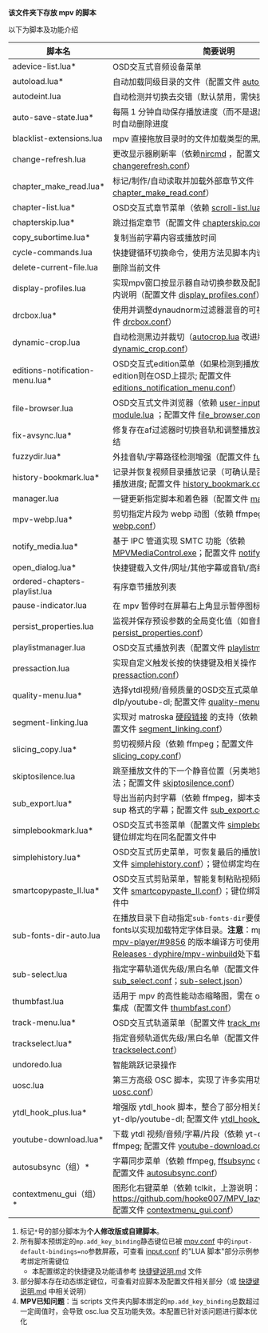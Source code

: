 **该文件夹下存放 mpv 的脚本**

以下为脚本及功能介绍

| 脚本名 | 简要说明 |
| --- | --- |
| adevice-list.lua* | OSD交互式音频设备菜单 |
| autoload.lua* | 自动加载同级目录的文件（配置文件 [autoload.conf](../script-opts/autoload.conf)） |
| autodeint.lua       | 自动检测并切换去交错（默认禁用，需快捷键启用） |
| auto-save-state.lua* | 每隔 1 分钟自动保存播放进度（而不是退出时），播放完毕时自动删除进度 |
| blacklist-extensions.lua         | mpv 直接拖放目录时的文件加载类型的黑/白名单 |
| change-refresh.lua   | 更改显示器刷新率（依赖[nircmd](https://www.nirsoft.net/utils/nircmd.html) ，配置文件 [changerefresh.conf](../script-opts/changerefresh.conf)） |
| chapter_make_read.lua* | 标记/制作/自动读取并加载外部章节文件（配置文件 [chapter_make_read.conf](../script-opts/chapter_make_read.conf)） |
| chapter-list.lua* | OSD交互式章节菜单（依赖 [scroll-list.lua](../script-modules/scroll-list.lua)） |
| chapterskip.lua* | 跳过指定章节（配置文件 [chapterskip.conf](../script-opts/chapterskip.conf)） |
| copy_subortime.lua* | 复制当前字幕内容或播放时间 |
| cycle-commands.lua | 快捷键循环切换命令，使用方法见脚本内说明 |
| delete-current-file.lua | 删除当前文件 |
| display-profiles.lua | 实现mpv窗口按显示器自动切换参数及配置文件，详见脚本内说明（配置文件 [display_profiles.conf](../script-opts/display_profiles.conf)） |
| drcbox.lua*   | 使用并调整dynaudnorm过滤器混音的可视化脚本（配置文件 [drcbox.conf](../script-opts/drcboxp.conf)） |
| dynamic-crop.lua | 自动检测黑边并裁切（[autocrop.lua](https://github.com/mpv-player/mpv/blob/master/TOOLS/lua/autocrop.lua) 改进版；配置文件 [dynamic_crop.conf](../script-opts/dynamic_crop.conf)） |
| editions-notification-menu.lua* | OSD交互式edition菜单（如果检测到播放文件存在多个edition则在OSD上提示; 配置文件 [editions_notification_menu.conf](../script-opts/editions_notification_menu.conf)） |
| file-browser.lua | OSD交互式文件浏览器（依赖 [user-input.lua](../scripts/user-input.lua); [user-input-module.lua](../script-modules/user-input-module.lua) ；配置文件 [file_browser.conf](../script-opts/file_browser.conf)） |
| fix-avsync.lua* | 修复存在af过滤器时切换音轨和调整播放速度带来的视频冻结 |
| fuzzydir.lua* | 外挂音轨/字幕路径检测增强（配置文件 [fuzzydir.conf](../script-opts/fuzzydir.conf)） |
| history-bookmark.lua* | 记录并恢复视频目录播放记录（可确认是否恢复该目录上次播放进度; 配置文件 [history_bookmark.conf](../script-opts/history_bookmark.conf)） |
| manager.lua | 一键更新指定脚本和着色器（配置文件 [manager.json](../manager.json)） |
| mpv-webp.lua* | 剪切指定片段为 webp 动图（依赖 ffmpeg；配置文件 [webp.conf](../script-opts/webp.conf)） |
| notify_media.lua* | 基于 IPC 管道实现 SMTC 功能（依赖 [MPVMediaControl.exe](https://github.com/dyphire/MPVMediaControl/releases)；配置文件 [notify_media.conf](../script-opts/notify_media.conf)） |
| open_dialog.lua* | 快捷键载入文件/网址/其他字幕或音轨/高级次字幕                  |
| ordered-chapters-playlist.lua | 有序章节播放列表 |
| pause-indicator.lua | 在 mpv 暂停时在屏幕右上角显示暂停图标 |
| persist_properties.lua | 监视并保存预设参数的全局变化值（如音量）（配置文件 [persist_properties.conf](../script-opts/persist_properties.conf)） |
| playlistmanager.lua | OSD交互式播放列表（配置文件 [playlistmanager.conf](../script-opts/playlistmanager.conf)） |
| pressaction.lua | 实现自定义触发长按的快捷键及相关操作（配置文件 [pressaction.conf](../script-opts/pressaction.conf)） |
| quality-menu.lua* | 选择ytdl视频/音频质量的OSD交互式菜单（依赖 yt-dlp/youtube-dl; 配置文件 [quality-menu.conf](../script-opts/quality-menu.conf)） |
| segment-linking.lua | 实现对 matroska [硬段链接](https://www.ietf.org/archive/id/draft-ietf-cellar-matroska-06.html#name-hard-linking) 的支持（依赖  [read-file.lua](../script-modules/read-file.lua)；配置文件 [segment_linking.conf](../script-opts/segment_linking.conf)） |
| slicing_copy.lua* | 剪切视频片段（依赖 ffmpeg；配置文件 [slicing_copy.conf](../script-opts/slicing_copy.conf)） |
| skiptosilence.lua | 跳至播放文件的下一个静音位置（另类地实现跳 op/ed 的方法；配置文件 [skiptosilence.conf](../script-opts/skiptosilence.conf)） |
| sub_export.lua* | 导出当前内封字幕（依赖 ffmpeg，脚本支持 srt、ass 和 sup 格式的字幕；配置文件 [sub_export.conf](../script-opts/sub_export.conf)） |
| simplebookmark.lua* | OSD交互式书签菜单（配置文件 [simplebookmark.conf](../script-opts/simplebookmark.conf)）；键位绑定均在同名配置文件中 |
| simplehistory.lua* | OSD交互式历史菜单，可恢复最后的播放记录并播放（配置文件 [simplehistory.conf](../script-opts/simplehistory.conf)）；键位绑定均在同名配置文件中 |
| smartcopypaste_II.lua*       | OSD交互式剪贴菜单，智能复制粘贴视频路径及进度（配置文件 [smartcopypaste_II.conf](../script-opts/smartcopypaste_II.conf)）；键位绑定均在同名配置文件中 |
| sub-fonts-dir-auto.lua | 在播放目录下自动指定`sub-fonts-dir`要使用的字体目录fonts以实现加载特定字体目录。**注意**：mpv必须以包含pr [mpv-player/#9856](https://github.com/mpv-player/mpv/pull/9856) 的版本编译方可使用此脚本，可在[Releases · dyphire/mpv-winbuild](https://github.com/dyphire/mpv-winbuild/releases)处下载 |
| sub-select.lua | 指定字幕轨道优先级/黑白名单（配置文件 [sub_select.conf](../script-opts/sub_select.conf)；[sub-select.json](../script-opts/sub-select.json)） |
| thumbfast.lua   | 适用于 mpv 的高性能动态缩略图，需在 osc 类脚本中自行集成（配置文件 [thumbfast.conf](../script-opts/thumbfast.conf)） |
| track-menu.lua*    | OSD交互式轨道菜单（配置文件 [track_menu.conf](../script-opts/track_menu.conf)） |
| trackselect.lua*              | 指定音频轨道优先级/黑白名单（配置文件 [trackselect.conf](../script-opts/trackselect.conf)） |
| undoredo.lua                  | 智能跳跃记录操作                                             |
| uosc.lua | 第三方高级 OSC 脚本，实现了许多实用功能（配置文件 [uosc.conf](../script-opts/uosc.conf)） |
| ytdl_hook_plus.lua*   | 增强版 ytdl_hook 脚本，整合了部分相关的pr代码（依赖yt-dlp/youtube-dl; 配置文件 [ytdl_hook_plus.conf](../script-opts/ytdl_hook_plus.conf)） |
| youtube-download.lua* | 下载 ytdl 视频/音频/字幕/片段（依赖 yt-dlp/youtube-dl和ffmpeg; 配置文件 [youtube-download.conf](../script-opts/youtube-download.conf)） |
| autosubsync（组）*        | 字幕同步菜单（依赖 ffmpeg, [ffsubsync](https://github.com/smacke/ffsubsync) or [alass](https://github.com/dyphire/alass) or both; 配置文件 [autosubsync.conf](../script-opts/autosubsync.conf)） |
| contextmenu_gui（组）*        | 图形化右键菜单（依赖 tclkit，上游说明：https://github.com/hooke007/MPV_lazy/discussions/60; 配置文件 [contextmenu_gui.conf](../script-opts/contextmenu_gui.conf)） |
1. 标记`*`号的部分脚本为**个人修改版或自建脚本**。
2. 所有脚本预绑定的`mp.add_key_binding`静态键位已被 [mpv.conf](../mpv.conf) 中的`input-default-bindings=no`参数屏蔽，可查看 [input.conf](../input.conf)  的"LUA 脚本"部分示例参考绑定所需键位  
   - 本配置绑定的快捷键及功能请参考 [快捷键说明.md](../快捷键说明.md) 文件
3. 部分脚本存在动态绑定键位，可查看对应脚本及配置文件相关部分（或 [快捷键说明.md](../快捷键说明.md) 中相关说明）
4. **MPV已知问题**：当 scripts 文件夹内脚本绑定的`mp.add_key_binding`总数超过一定阈值时，会导致 osc.lua 交互功能失效。本配置已针对该问题进行脚本优化

